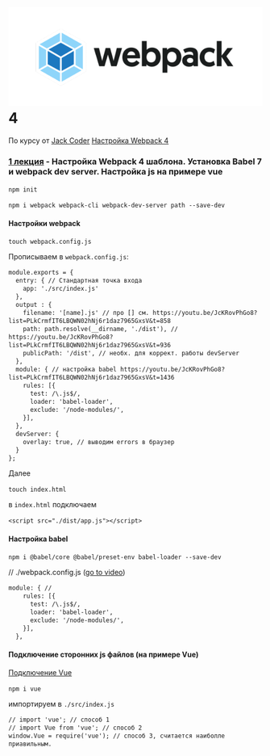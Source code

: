 # ![react-redux logo](https://github.com/alex-ismailov/git-imgs/blob/master/webpack-logo.png) 4

По курсу от [Jack Coder](https://www.youtube.com/channel/UCDtQ4kJos22sCdYtNDB_4Cg) [Настройка Webpack 4](https://www.youtube.com/watch?v=JcKRovPhGo8&list=PLkCrmfIT6LBQWN02hNj6r1daz7965GxsV)

### [1 лекция](https://www.youtube.com/watch?v=JcKRovPhGo8&list=PLkCrmfIT6LBQWN02hNj6r1daz7965GxsV) - Настройка Webpack 4 шаблона. Установка Babel 7 и webpack dev server. Настройка js на примере vue

`npm init`

`npm i webpack webpack-cli webpack-dev-server path --save-dev`

#### Настройки webpack

`touch webpack.config.js`

Прописываем в `webpack.config.js`:
```
module.exports = {
  entry: { // Стандартная точка входа
    app: './src/index.js'
  },
  output : {
    filename: '[name].js' // про [] см. https://youtu.be/JcKRovPhGo8?list=PLkCrmfIT6LBQWN02hNj6r1daz7965GxsV&t=858
    path: path.resolve(__dirname, './dist'), // https://youtu.be/JcKRovPhGo8?list=PLkCrmfIT6LBQWN02hNj6r1daz7965GxsV&t=936
    publicPath: '/dist', // необх. для коррект. работы devServer
  },
  module: { // настройка babel https://youtu.be/JcKRovPhGo8?list=PLkCrmfIT6LBQWN02hNj6r1daz7965GxsV&t=1436
    rules: [{
      test: /\.js$/,
      loader: 'babel-loader',
      exclude: '/node-modules/',
    }],
  },
  devServer: {
    overlay: true, // выводим errors в браузер
  }
};
```
Далее

`touch index.html`

в `index.html` подключаем

`<script src="./dist/app.js"></script>`

#### Настройка babel

`npm i @babel/core @babel/preset-env babel-loader --save-dev`

// ./webpack.config.js ([go to video](https://youtu.be/JcKRovPhGo8?list=PLkCrmfIT6LBQWN02hNj6r1daz7965GxsV&t=1436))
```
module: { //
    rules: [{
      test: /\.js$/,
      loader: 'babel-loader',
      exclude: '/node-modules/',
    }],
  },
```
#### Подключение сторонних js файлов (на примере Vue)
[Подключение Vue](https://youtu.be/JcKRovPhGo8?list=PLkCrmfIT6LBQWN02hNj6r1daz7965GxsV&t=1758)

`npm i vue`

импортируем в `./src/index.js`
```
// import 'vue'; // способ 1
// import Vue from 'vue'; // способ 2
window.Vue = require('vue'); // способ 3, считается наиболле приавильным.
```
